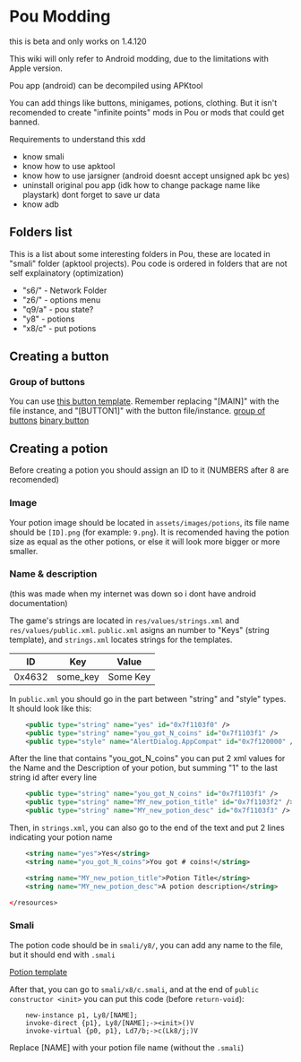 # Pou Modding

this is beta and only works on 1.4.120

This wiki will only refer to Android modding, due to the limitations with Apple version.

Pou app (android) can be decompiled using APKtool

You can add things like buttons, minigames, potions, clothing. But it isn't recomended to create "infinite points" mods in Pou or mods that could get banned.

Requirements to understand this xdd
* know smali
* know how to use apktool
* know how to use jarsigner (android doesnt accept unsigned apk bc yes)
* uninstall original pou app (idk how to change package name like playstark) dont forget to save ur data
* know adb

## Folders list
This is a list about some interesting folders in Pou, these are located in "smali" folder (apktool projects). Pou code is ordered in folders that are not self explainatory (optimization)
* "s6/" - Network Folder
* "z6/" - options menu
* "q9/a" - pou state?
* "y8" - potions
* "x8/c" - put potions

## Creating a button

### Group of buttons
You can use [this button template](./smalifiles/buttongroupHorz.md). Remember replacing "\[MAIN]" with the file instance, and "\[BUTTON1]" with the button file/instance.
[group of buttons](./smalifiles/buttonGroup.md)
[binary button](./smalifiles/binarybutton.md)

## Creating a potion
Before creating a potion you should assign an ID to it (NUMBERS after 8 are recomended)

### Image
Your potion image should be located in `assets/images/potions`, its file name should be `[ID].png` (for example: `9.png`).
It is recomended having the potion size as equal as the other potions, or else it will look more bigger or more smaller.

### Name & description
(this was made when my internet was down so i dont have android documentation)

The game's strings are located in `res/values/strings.xml` and `res/values/public.xml`. `public.xml` asigns an number to "Keys" (string template), and `strings.xml` locates strings for the templates.

|ID|Key|Value|
|-|-|-|
|0x4632|some_key|Some Key|

In `public.xml` you should go in the part between "string" and "style" types. It should look like this:
```xml
    <public type="string" name="yes" id="0x7f1103f0" />
    <public type="string" name="you_got_N_coins" id="0x7f1103f1" />
    <public type="style" name="AlertDialog.AppCompat" id="0x7f120000" />
```
After the line that contains "you_got_N_coins" you can put 2 xml values for the Name and the Description of your potion, but summing "1" to the last string id after every line
```xml
    <public type="string" name="you_got_N_coins" id="0x7f1103f1" />
    <public type="string" name="MY_new_potion_title" id="0x7f1103f2" />
    <public type="string" name="MY_new_potion_desc" id="0x7f1103f3" />
```
Then, in `strings.xml`, you can also go to the end of the text and put 2 lines indicating your potion name
```xml
    <string name="yes">Yes</string>
    <string name="you_got_N_coins">You got # coins!</string>

    <string name="MY_new_potion_title">Potion Title</string>
    <string name="MY_new_potion_desc">A potion description</string>

</resources>
```

### Smali
The potion code should be in `smali/y8/`, you can add any name to the file, but it should end with `.smali`

[Potion template](./smalifiles/potion.md)


After that, you can go to `smali/x8/c.smali`, and at the end of `public constructor <init>` you can put this code (before `return-void`):
```smali
    new-instance p1, Ly8/[NAME];
    invoke-direct {p1}, Ly8/[NAME];-><init>()V
    invoke-virtual {p0, p1}, Ld7/b;->c(Lk8/j;)V
```
Replace \[NAME\] with your potion file name (without the `.smali`)